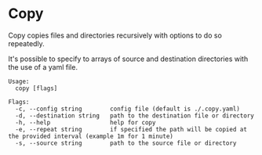# Copy

Copy copies files and directories recursively with options to do so repeatedly.

It's possible to specify to arrays of source and destination directories with the use of a yaml file.

```
Usage:
  copy [flags]

Flags:
  -c, --config string        config file (default is ./.copy.yaml)
  -d, --destination string   path to the destination file or directory
  -h, --help                 help for copy
  -e, --repeat string        if specified the path will be copied at the provided interval (example 1m for 1 minute)
  -s, --source string        path to the source file or directory
```